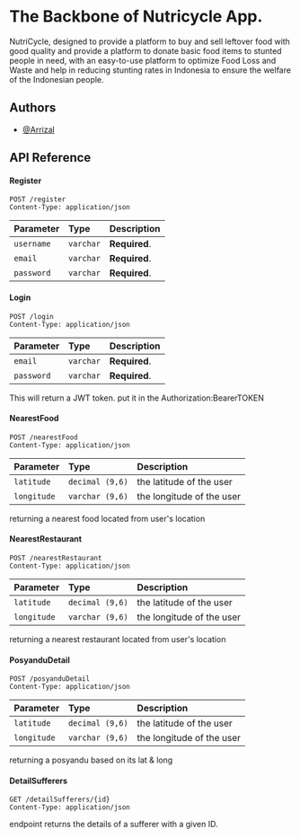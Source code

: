 # The Backbone of Nutricycle App.

NutriCycle, designed to provide a platform to buy and sell leftover food with good quality and provide a platform to donate basic food items to stunted people in need, with an easy-to-use platform to optimize Food Loss and Waste and help in reducing stunting rates in Indonesia to ensure the welfare of the Indonesian people.

## Authors

- [@Arrizal](https://www.github.com/ArrizalBintangR)


## API Reference

#### Register

```http
POST /register
Content-Type: application/json
```


| Parameter | Type     | Description                |
| :-------- | :------- | :------------------------- |
| `username` | `varchar` | **Required**. |
| `email` | `varchar` | **Required**. |
| `password` | `varchar` | **Required**. |

#### Login

```http
POST /login
Content-Type: application/json
```

| Parameter | Type     | Description                       |
| :-------- | :------- | :-------------------------------- |
| `email` | `varchar` | **Required**. |
| `password` | `varchar` | **Required**. |

This will return a JWT token. put it in the Authorization:BearerTOKEN

#### NearestFood

```http
POST /nearestFood
Content-Type: application/json
```

| Parameter | Type     | Description                       |
| :-------- | :------- | :-------------------------------- |
| `latitude` | `decimal (9,6)` | the latitude of the user |
| `longitude` | `varchar (9,6)` | the longitude of the user |

returning a nearest food located from user's location

#### NearestRestaurant

```http
POST /nearestRestaurant
Content-Type: application/json
```

| Parameter | Type     | Description                       |
| :-------- | :------- | :-------------------------------- |
| `latitude` | `decimal (9,6)` | the latitude of the user |
| `longitude` | `varchar (9,6)` | the longitude of the user |

returning a nearest restaurant located from user's location

#### PosyanduDetail

```http
POST /posyanduDetail
Content-Type: application/json
```

| Parameter | Type     | Description                       |
| :-------- | :------- | :-------------------------------- |
| `latitude` | `decimal (9,6)` | the latitude of the user |
| `longitude` | `varchar (9,6)` | the longitude of the user |

returning a posyandu based on its lat & long

#### DetailSufferers

```http
GET /detailSufferers/{id}
Content-Type: application/json
```

endpoint returns the details of a sufferer with a given ID.




